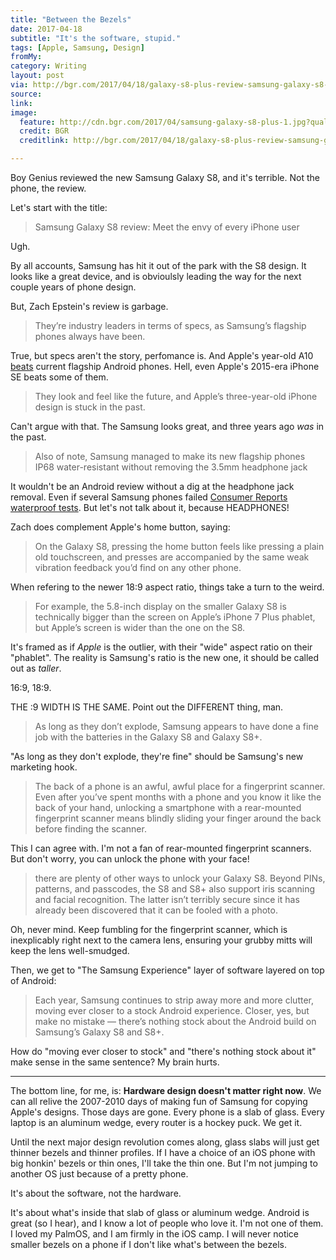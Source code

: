 ```yaml
---
title: "Between the Bezels"
date: 2017-04-18
subtitle: "It's the software, stupid."
tags: [Apple, Samsung, Design]
fromMy: 
category: Writing
layout: post
via: http://bgr.com/2017/04/18/galaxy-s8-plus-review-samsung-galaxy-s8-review/
source: 
link: 
image:
  feature: http://cdn.bgr.com/2017/04/samsung-galaxy-s8-plus-1.jpg?quality=98&strip=all&w=1125
  credit: BGR
  creditlink: http://bgr.com/2017/04/18/galaxy-s8-plus-review-samsung-galaxy-s8-review/

---
```

Boy Genius reviewed the new Samsung Galaxy S8, and it's terrible. Not the phone, the review. 

Let's start with the title:

>Samsung Galaxy S8 review: Meet the envy of every iPhone user

Ugh.

By all accounts, Samsung has hit it out of the park with the S8 design. It looks like a great device, and is obvioulsly leading the way for the next couple years of phone design.

But, Zach Epstein's review is garbage.

<!-- more -->

 >They’re industry leaders in terms of specs, as Samsung’s flagship phones always have been.
 
 True, but specs aren't the story, perfomance is. And Apple's year-old A10 [beats](http://appleinsider.com/articles/17/04/17/apple-a10-iphone-7-speeds-past-samsung-galaxy-s8-google-pixel-lg-g6-bbk-3t-with-2x-ram) current flagship Android phones. Hell, even Apple's 2015-era iPhone SE beats some of them.
 
 
  >They look and feel like the future, and Apple’s three-year-old iPhone design is stuck in the past.
  
  Can't argue with that. The Samsung looks great, and three years ago *was* in the past.
  
  >Also of note, Samsung managed to make its new flagship phones IP68 water-resistant without removing the 3.5mm headphone jack
  
It wouldn't be an Android review without a dig at the headphone jack removal. Even if several Samsung phones failed [Consumer Reports waterproof tests](http://www.consumerreports.org/smartphones/samsung-galaxy-s7-active-fails-consumer-reports-water-resistance-test/). But let's not talk about it, because HEADPHONES!

Zach does complement Apple's home button, saying: 

>On the Galaxy S8, pressing the home button feels like pressing a plain old touchscreen, and presses are accompanied by the same weak vibration feedback you’d find on any other phone.

When refering to the newer 18:9 aspect ratio, things take a turn to the weird.

>For example, the 5.8-inch display on the smaller Galaxy S8 is technically bigger than the screen on Apple’s iPhone 7 Plus phablet, but Apple’s screen is wider than the one on the S8. 

It's framed as if *Apple* is the outlier, with their "wide" aspect ratio on their "phablet". The reality is Samsung's ratio is the new one, it should be called out as *taller*. 

16:9, 18:9. 

THE :9 WIDTH IS THE SAME. Point out the DIFFERENT thing, man.

> As long as they don’t explode, Samsung appears to have done a fine job with the batteries in the Galaxy S8 and Galaxy S8+.

"As long as they don't explode, they're fine" should be Samsung's new marketing hook.

>The back of a phone is an awful, awful place for a fingerprint scanner. Even after you’ve spent months with a phone and you know it like the back of your hand, unlocking a smartphone with a rear-mounted fingerprint scanner means blindly sliding your finger around the back before finding the scanner.

This I can agree with. I'm not a fan of rear-mounted fingerprint scanners. But don't worry, you can unlock the phone with your face!

>there are plenty of other ways to unlock your Galaxy S8. Beyond PINs, patterns, and passcodes, the S8 and S8+ also support iris scanning and facial recognition. The latter isn’t terribly secure since it has already been discovered that it can be fooled with a photo.

Oh, never mind. Keep fumbling for the fingerprint scanner, which is inexplicably right next to the camera lens, ensuring your grubby mitts will keep the lens well-smudged.

Then, we get to "The Samsung Experience" layer of software layered on top of Android:

>Each year, Samsung continues to strip away more and more clutter, moving ever closer to a stock Android experience. Closer, yes, but make no mistake — there’s nothing stock about the Android build on Samsung’s Galaxy S8 and S8+.

How do "moving ever closer to stock" and "there's nothing stock about it" make sense in the same sentence? My brain hurts.

-----

The bottom line, for me, is: **Hardware design doesn't matter right now**. We can all relive the 2007-2010 days of making fun of Samsung for copying Apple's designs. Those days are gone. Every phone is a slab of glass. Every laptop is an aluminum wedge, every router is a hockey puck. We get it. 

Until the next major design revolution comes along, glass slabs will just get thinner bezels and thinner profiles. If I have a choice of an iOS phone with big honkin' bezels or thin ones, I'll take the thin one. But I'm not jumping to another OS just because of a pretty phone.

It's about the software, not the hardware.

It's about what's inside that slab of glass or aluminum wedge. Android is great (so I hear), and I know a lot of people who love it. I'm not one of them. I loved my PalmOS, and I am firmly in the iOS camp. I will never notice smaller bezels on a phone if I don't like what's between the bezels.










  
<!-- #Apple, #Samsung, #Design -->
